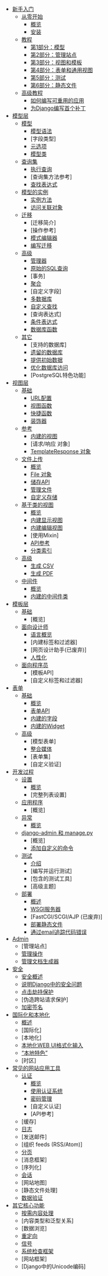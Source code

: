 + [新手入门](1_First-steps.md)
  + [从零开始](1_1.md)
    + [概览](1_1_1_Django-at-a-glance.md)
    + [安装](1_1_2_Quick-install-guide.md)
  + [教程](1_2.md)
    + [第1部分：模型](1_2_1_Part-1-Models.md)
    + [第2部分：管理站点](1_2_2_Part-2-The-admin-site.md)
    + [第3部分：视图和模板](1_2_3_Part-3-Views-and-templates.md)
    + [第4部分：表单和通用视图](1_2_4_Part-4-Forms-and-generic-views.md)
    + [第5部分：测试](1_2_5_Part-5-Testing.md)
    + [第6部分：静态文件](1_2_6_Part-6-Static-files.md)
  + [高级教程](1_3.md)
    + [如何编写可重用的应用 ](1_3_1_How-to-write-reusable-apps.md)
    + [为Django编写首个补丁](1_3_2_Writing-your-first-patch-for-Django.md)
+ [模型层](2_The-model-layer.md)
  + [模型](2_1.md)
    + [模型语法](2_1_1_Model-syntax.md)
    + [字段类型]
    + [元选项](2_1_3_Meta-options.md)
    + [模型类](2_1_4_Model-class.md)
  + [查询集](2_2.md)
    + [执行查询](2_2_1_Making-queries.md)
    + [查询集方法参考]
    + [查找表达式](2_2_3_Lookup-expressions.md)
  + [模型的实例](2_3.md)
    + [实例方法](2_3_1_Instance-methods.md)
    + [访问关联对象](2_3_2_Accessing-related-objects.md)
  + [迁移](2_4.md)
    + [迁移简介]
    + [操作参考]
    + [模式编辑器](2_4_3_SchemaEditor.md)
    + [编写迁移](2_4_4_Writing-migrations.md)
  + [高级](2_5.md)
    + [管理器](2_5_1_Manager.md)
    + [原始的SQL查询](2_5_2_Performing-raw-SQL-queries.md)
    + [事务]
    + [聚合](2_5_4_Aggregation.md)
    + [自定义字段]
    + [多数据库](2_5_6_Multiple-databases.md)
    + [自定义查找](2_5_7_Custom-lookups.md)
    + [查询表达式]
    + [条件表达式](2_5_9_Conditional-Expressions.md)
    + [数据库函数](2_5_10_Database-Functions.md)
  + [其它](2_6.md)
    + [支持的数据库]
    + [遗留的数据库](2_6_2_Legacy-databases.md)
    + [提供初始数据](2_6_3_Providing-initial-data.md)
    + [优化数据库访问](2_6_4_Optimize-database-access.md)
    + [PostgreSQL特色功能]
+ [视图层](3_The-view-layer.md)
  + [基础](3_1.md)
    + [URL配置](3_1_1_URLconfs.md)
    + [视图函数](3_1_2_View-functions.md)
    + [快捷函数](3_1_3_Shortcuts.md)
    + [装饰器](3_1_4_Decorators.md)
  + [参考](3_2.md)
    + [内建的视图](3_2_1_Built-in-Views.md)
    + [请求/响应 对象]
    + [TemplateResponse 对象](3_2_3_TemplateResponse-objects.md)
  + [文件上传](3_3.md)
    + [概览](3_3_1_Overview.md)
    + [File 对象](3_3_2_File-objects.md)
    + [储存API](3_3_3_Storage-API.md)
    + [管理文件](3_3_4_Managing-files.md)
    + [自定义存储](3_3_5_Custom-storage.md)
  + [基于类的视图](3_4.md)
    + [概览](3_4_1_Overview.md)
    + [内建显示视图](3_4_2_Built-in-display-views.md)
    + [内建编辑视图](3_4_3_Built-in-editing-views.md)
    + [使用Mixin]
    + [API参考](3_4_5_API-reference.md)
    + [分类索引](3_4_6_Flattened-index.md)
  + [高级](3_5.md)
    + [生成 CSV](3_5_1_Generating-CSV.md)
    + [生成 PDF](3_5_2_Generating-PDF.md)
  + [中间件](3_6.md)
    + [概览](3_6_1_Overview.md)
    + [内建的中间件类](3_6_2_Built-in-middleware-classes.md)
+ [模板层](4_The-template-layer.md)
  + [基础](4_1.md)
    + [概览]
  + [面向设计师](4_2.md)
    + [语言概览](4_2_1_Language-overview.md)
    + [内建标签和过滤器]
    + [网页设计助手(已废弃)]
    + [人性化](4_2_4_Humanization.md)
  + [面向程序员](4_3.md)
    + [模板API]
    + [自定义标签和过滤器]
+ [表单](5_Forms.md)
  + [基础](5_1.md)
    + [概览](5_1_1_Overview.md)
    + [表单API](5_1_2_Form-API.md)
    + [内建的字段]()
    + [内建的Widget](5_1_4_Built-in-widgets.md)
  + [高级](5_2.md)
    + [模型表单]
    + [整合媒体](5_2_2_Integrating-media.md)
    + [表单集]
    + [自定义验证]
+ [开发过程](6_The-development-process.md)
  + [设置](6_1.md)
    + [概览](6_1_1_Overview.md)
    + [完整列表设置]
  + [应用程序](6_2.md)
    + [概览]
  + [异常](6_3.md)
    + [概览](6_3_Overview.md)
  + [django-admin 和 manage.py](6_4.md)
    + [概览]
    + [添加自定义的命令](6_4_2_Adding-custom-commands.md)
  + [测试](6_5.md)
    + [介绍](6_5_1_Introduction.md)
    + [编写并运行测试]
    + [包含的测试工具]
    + [高级主题]
  + [部署](6_6.md)
    + [概述](6_6_1_Overview.md)
    + [WSGI服务器](6_6_2_WSGI-servers.md)
    + [FastCGI/SCGI/AJP (已废弃)]
    + [部署静态文件](6_6_4_Deploying-static-files.md)
    + [通过email追踪代码错误](6_6_5_Tracking-code-errors-by-email.md)
+ [Admin](7_Admin.md)
  + [管理站点]
  + [管理操作](7_2_Admin-actions.md)
  + [管理文档生成器](7_3_Admin-documentation-generator.md)
+ [安全](8_Security.md)
  + [安全概述](8_1_Security-overview_.md)
  + [说明Django中的安全问题](8_2_Disclosed-security-issues-in-Django.md)
  + [点击劫持保护](8_3_Clickjacking-protection.md)
  + [伪造跨站请求保护]
  + [加密签名](8_5_Cryptographic-signing.md)
+ [国际化和本地化](9_Internationalization-and-localization.md)
  + [概述](9_1_1_Overview.md)
  + [国际化]
  + [本地化]
  + [本地化WEB UI格式化输入](9_1_4_Localized-Web-UI-formatting-and-form-input.md)
  + [“本地特色”](9_2_Local-flavor.md)
  + [时区]
+ [常见的网站应用工具](13_Common-Web-application-tools.md)
  + [认证](13_1.md)
    + [概览](13_1_1_Overview.md)
    + [使用认证系统](13_1_2_Using-the-authentication-system.md)
    + [密码管理](13_1_3_Password-management.md)
    + [自定义认证]
    + [API参考]
  + [缓存]
  + [日志](13_3_Logging.md)
  + [发送邮件]
  + [组织 feeds (RSS/Atom)]
  + [分页](13_6_Pagination.md)
  + [消息框架]
  + [序列化]
  + [会话](13_9_1_Sessions.md)
  + [网站地图]
  + [静态文件处理]
  + [数据验证](13_12_Data-validation.md)
+ [其它核心功能](14_Other-core-functionalities.md)
  + [按需内容处理](14_1_Conditional-content-processing.md)
  + [内容类型和泛型关系]
  + [数据浏览]
  + [重定向](14_4_1_Redirects.md)
  + [信号](14_5_Signals.md)
  + [系统检查框架](14_6_System-check-framework.md)
  + [网站框架]
  + [Django中的Unicode编码]
